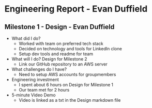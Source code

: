 # Engineering Report - Evan Duffield

## Milestone 1 - Design - Evan Duffield

* What did I do?
    * Worked with team on preferred tech stack
    * Decided on technology and tools for LinkedIn clone
    * Setup dev tools and readme for team
* What will I do?  Design for Milestone 2
    * Link our GitHub repository to an AWS server
* What challenges do I have?
    * Need to setup AWS accounts for groupmembers
* Engineering investment
    * I spent about 6 hours on Design for Milestone 1
    * Our team met for 2 hours
* 5-minute Video Demo
    * Video is linked as a txt in the Design markdown file

